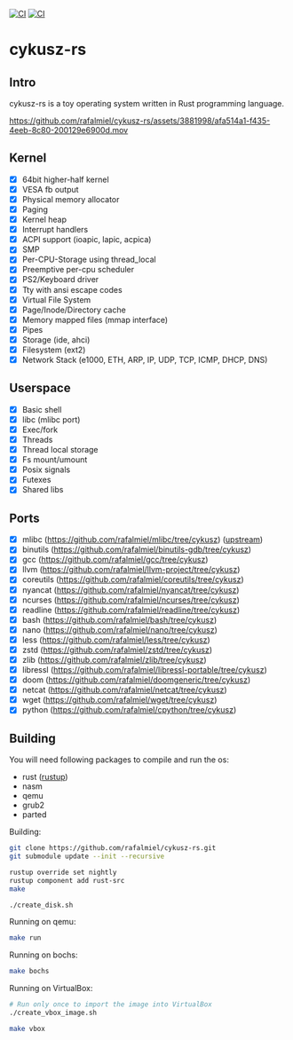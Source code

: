 [![CI](https://github.com/rafalmiel/cykusz-rs/actions/workflows/main.yml/badge.svg)](https://github.com/rafalmiel/cykusz-rs/actions/workflows/main.yml) [![CI](https://github.com/rafalmiel/cykusz-rs/actions/workflows/toolchain.yml/badge.svg)](https://github.com/rafalmiel/cykusz-rs/actions/workflows/toolchain.yml)

# cykusz-rs

## Intro

cykusz-rs is a toy operating system written in Rust programming language.

https://github.com/rafalmiel/cykusz-rs/assets/3881998/afa514a1-f435-4eeb-8c80-200129e6900d.mov

## Kernel

- [x] 64bit higher-half kernel
- [x] VESA fb output
- [x] Physical memory allocator
- [x] Paging
- [x] Kernel heap
- [x] Interrupt handlers
- [x] ACPI support (ioapic, lapic, acpica)
- [x] SMP
- [x] Per-CPU-Storage using thread_local
- [x] Preemptive per-cpu scheduler
- [x] PS2/Keyboard driver
- [x] Tty with ansi escape codes
- [x] Virtual File System
- [x] Page/Inode/Directory cache
- [x] Memory mapped files (mmap interface)
- [x] Pipes
- [x] Storage (ide, ahci)
- [x] Filesystem (ext2)
- [x] Network Stack (e1000, ETH, ARP, IP, UDP, TCP, ICMP, DHCP, DNS)

## Userspace

- [x] Basic shell
- [x] libc (mlibc port)
- [x] Exec/fork
- [x] Threads
- [x] Thread local storage
- [x] Fs mount/umount
- [x] Posix signals
- [x] Futexes
- [x] Shared libs

## Ports

- [x] mlibc (<https://github.com/rafalmiel/mlibc/tree/cykusz>) ([upstream](https://github.com/managarm/mlibc))
- [x] binutils (<https://github.com/rafalmiel/binutils-gdb/tree/cykusz>)
- [x] gcc (<https://github.com/rafalmiel/gcc/tree/cykusz>)
- [x] llvm (<https://github.com/rafalmiel/llvm-project/tree/cykusz>)
- [x] coreutils (<https://github.com/rafalmiel/coreutils/tree/cykusz>)
- [x] nyancat (<https://github.com/rafalmiel/nyancat/tree/cykusz>)
- [x] ncurses (<https://github.com/rafalmiel/ncurses/tree/cykusz>)
- [x] readline (<https://github.com/rafalmiel/readline/tree/cykusz>)
- [x] bash (<https://github.com/rafalmiel/bash/tree/cykusz>)
- [x] nano (<https://github.com/rafalmiel/nano/tree/cykusz>)
- [x] less (<https://github.com/rafalmiel/less/tree/cykusz>)
- [x] zstd (<https://github.com/rafalmiel/zstd/tree/cykusz>)
- [x] zlib (<https://github.com/rafalmiel/zlib/tree/cykusz>)
- [x] libressl (<https://github.com/rafalmiel/libressl-portable/tree/cykusz>)
- [x] doom (<https://github.com/rafalmiel/doomgeneric/tree/cykusz>)
- [x] netcat (<https://github.com/rafalmiel/netcat/tree/cykusz>)
- [x] wget (<https://github.com/rafalmiel/wget/tree/cykusz>)
- [x] python (<https://github.com/rafalmiel/cpython/tree/cykusz>)

## Building

You will need following packages to compile and run the os:
* rust ([rustup](https://rustup.rs/))
* nasm
* qemu
* grub2
* parted

Building:
```bash
git clone https://github.com/rafalmiel/cykusz-rs.git
git submodule update --init --recursive

rustup override set nightly
rustup component add rust-src
make

./create_disk.sh
```

Running on qemu:
```bash
make run
```

Running on bochs:
```bash
make bochs
```

Running on VirtualBox:
```bash
# Run only once to import the image into VirtualBox
./create_vbox_image.sh

make vbox
```

